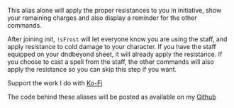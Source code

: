This alias alone will apply the proper resistances to you in initiative, show your remaining charges and also display a reminder for the other commands.
 
After joining init, `!sFrost` will let everyone know you are using the staff, and apply resistance to cold damage to your character.  If you have the staff equipped on your dndbeyond sheet, it will already apply the resistance.  If you choose to cast a spell from the staff, the other commands will also apply the resistance so you can skip this step if you want.
 
 
Support the work I do with [Ko-Fi](https://ko-fi.com/thereverendb)
 
The code behind these aliases will be posted as available on my [Github](https://github.com/TheReverendB/avrae-aliases)